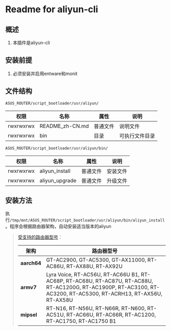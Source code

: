 # Readme for aliyun-cli

## 概述

1. 本插件是aliyun-cli

## 安装前提

1. 必须安装并启用entware和monit

## 文件结构

`ASUS_ROUTER/script_bootloader/usr/aliyun/`

| 权限      | 名称            | 属性     | 说明           |
| --------- | --------------- | -------- | -------------- |
| rwxrwxrwx | README_zh-CN.md | 普通文件 | 说明文件       |
| rwxrwxrwx | bin             | 目录     | 可执行文件目录 |

`ASUS_ROUTER/script_bootloader/usr/aliyun/bin/`

| 权限      | 名称           | 属性     | 说明     |
| --------- | -------------- | -------- | -------- |
| rwxrwxrwx | aliyun_install | 普通文件 | 安装文件 |
| rwxrwxrwx | aliyun_upgrade | 普通文件 | 升级文件 |

## 安装方法

执行`/tmp/mnt/ASUS_ROUTER/script_bootloader/usr/aliyun/bin/aliyun_install`。程序会根据路由器架构，自动安装适当版本的aliyun

   > [受支持的路由器型号](https://github.com/Entware/Entware/wiki/Install-on-Asus-stock-firmware)：
   >
   > | 架构        | 路由器型号                                                                                                                                                        |
   > | ----------- | ----------------------------------------------------------------------------------------------------------------------------------------------------------------- |
   > | **aarch64** | GT-AC2900, GT-AC5300, GT-AX11000, RT-AC86U, RT-AX88U, RT-AX92U                                                                                                    |
   > | **armv7**   | Lyra Voice, RT-AC56U, RT-AC66U B1, RT-AC68P, RT-AC68U, RT-AC87U, RT-AC88U, RT-AC1200G, RT-AC1900P, RT-AC3100, RT-AC3200, RT-AC5300, RT-ACRH13, RT-AX56U, RT-AX58U |
   > | **mipsel**  | RT-N16, RT-N56U, RT-N66R, RT-N600, RT-AC51U, RT-AC66U, RT-AC66R, RT-AC1200, RT-AC1750, RT-AC1750 B1                                                               |